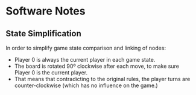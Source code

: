 
# Software Notes

## State Simplification

In order to simplify game state comparison and linking of nodes:

- Player 0 is always the current player in each game state.
- The board is rotated 90º clockwise after each move, to make sure Player 0 is the current player.
- That means that contradicting to the original rules, the player turns are counter-clockwise (which has no influence on the game.)

